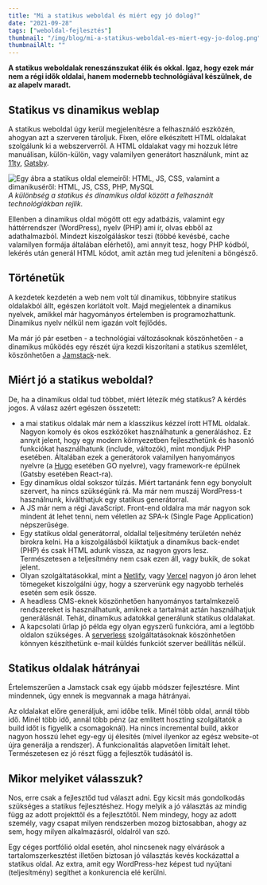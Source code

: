 ```yaml
---
title: "Mi a statikus weboldal és miért egy jó dolog?"
date: "2021-09-28"
tags: ["weboldal-fejlesztés"]
thumbnail: "/img/blog/mi-a-statikus-weboldal-es-miert-egy-jo-dolog.png"
thumbnailAlt: ""
---
```


**A statikus weboldalak reneszánszukat élik és okkal. Igaz, hogy ezek már nem a régi idők oldalai, hanem modernebb technológiával készülnek, de az alapelv maradt.**

## Statikus vs dinamikus weblap

A statikus weboldal úgy kerül megjelenítésre a felhasználó eszközén, ahogyan azt a szerveren tároljuk. Fixen, előre elkészített HTML oldalakat szolgálunk ki a webszerverről. A HTML oldalakat vagy mi hozzuk létre manuálisan, külön-külön, vagy valamilyen generátort használunk, mint az [11ty](https://www.11ty.dev/), [Gatsby](https://www.gatsbyjs.org/).

![Egy ábra a statikus oldal elemeiről: HTML, JS, CSS, valamint a dimanikuséről: HTML, JS, CSS, PHP, MySQL](/img/blog/statikus-oldal-vs-dinamikus-oldal.png) *A különbség a statikus és dinamikus oldal között a felhasznált technológiákban rejlik.*

Ellenben a dinamikus oldal mögött ott egy adatbázis, valamint egy háttérrendszer (WordPress), nyelv (PHP) ami ír, olvas ebből az adathalmazból. Mindezt kiszolgáláskor teszi (többé kevésbé, cache valamilyen formája általában elérhető), ami annyit tesz, hogy PHP kódból, lekérés után generál HTML kódot, amit aztán meg tud jeleníteni a böngésző.

## Történetük

A kezdetek kezdetén a web nem volt túl dinamikus, többnyire statikus oldalakból állt, egészen korlátolt volt. Majd megjelentek a dinamikus nyelvek, amikkel már hagyományos értelemben is programozhattunk. Dinamikus nyelv nélkül nem igazán volt fejlődés.

Ma már jó pár esetben - a technológiai változásoknak köszönhetően - a dinamikus működés egy részét újra kezdi kiszorítani a statikus szemlélet, köszönhetően a [Jamstack](https://jamstack.org/)\-nek.

## Miért jó a statikus weboldal?

De, ha a dinamikus oldal tud többet, miért létezik még statikus? A kérdés jogos. A válasz azért egészen összetett:

- a mai statikus oldalak már nem a klasszikus kézzel írott HTML oldalak. Nagyon komoly és okos eszközöket használhatunk a generáláshoz. Ez annyit jelent, hogy egy modern környezetben fejleszthetünk és hasonló funkciókat használhatunk (include, változók), mint mondjuk PHP esetében. Általában ezek a generátorok valamilyen hanyományos nyelvre (a [Hugo](https://gohugo.io/) esetében GO nyelvre), vagy framework-re épülnek (Gatsby esetében React-ra).
- Egy dinamikus oldal sokszor túlzás. Miért tartanánk fenn egy bonyolult szervert, ha nincs szükségünk rá. Ma már nem muszáj WordPress-t használnunk, kiválthatjuk egy statikus generátorral.
- A JS már nem a régi JavaScript. Front-end oldalra ma már nagyon sok mindent át lehet tenni, nem véletlen az SPA-k (Single Page Application) népszerűsége.
- Egy statikus oldal generátorral, oldallal teljesítmény területén nehéz birokra kelni. Ha a kiszolgálásból kiiktatjuk a dinamikus back-endet (PHP) és csak HTML adunk vissza, az nagyon gyors lesz. Természetesen a teljesítmény nem csak ezen áll, vagy bukik, de sokat jelent.
- Olyan szolgáltatásokkal, mint a [Netlify](https://www.netlify.com/), vagy [Vercel](https://vercel.com/) nagyon jó áron lehet tömegeket kiszolgálni úgy, hogy a szerverünk egy nagyobb terhelés esetén sem esik össze.
- A headless CMS-eknek köszönhetően hanyományos tartalmkezelő rendszereket is használhatunk, amiknek a tartalmát aztán használhatjuk generálásnál. Tehát, dinamikus adatokkal generálunk statikus oldalakat.
- A kapcsolati űrlap jó példa egy olyan egyszerű funkcióra, ami a legtöbb oldalon szükséges. A [serverless](https://www.gatsbyjs.com/products/cloud/functions/) szolgáltatásoknak köszönhetően könnyen készíthetünk e-mail küldés funkciót szerver beállítás nélkül.

## Statikus oldalak hátrányai

Értelemszerűen a Jamstack csak egy újabb módszer fejlesztésre. Mint mindennek, úgy ennek is megvannak a maga hátrányai.

Az oldalakat előre generáljuk, ami időbe telik. Minél több oldal, annál több idő. Minél több idő, annál több pénz (az említett hoszting szolgáltatók a build időt is figyelik a csomagoknál). Ha nincs incremental build, akkor nagyon hosszú lehet egy-egy új élesítés (mivel ilyenkor az egész website-ot újra generálja a rendszer). A funkcionalitás alapvetően limitált lehet. Természetesen ez jó részt függ a fejlesztők tudásától is.

## Mikor melyiket válasszuk?

Nos, erre csak a fejlesztőd tud választ adni. Egy kicsit más gondolkodás szükséges a statikus fejlesztéshez. Hogy melyik a jó választás az mindig függ az adott projekttől és a fejlesztőtől. Nem mindegy, hogy az adott személy, vagy csapat milyen rendszerben mozog biztosabban, ahogy az sem, hogy milyen alkalmazásról, oldalról van szó.

Egy céges portfólió oldal esetén, ahol nincsenek nagy elvárások a tartalomszerkesztést illetően biztosan jó választás kevés kockázattal a statikus oldal. Az extra, amit egy WordPress-hez képest tud nyújtani (teljesítmény) segíthet a konkurencia elé kerülni.
